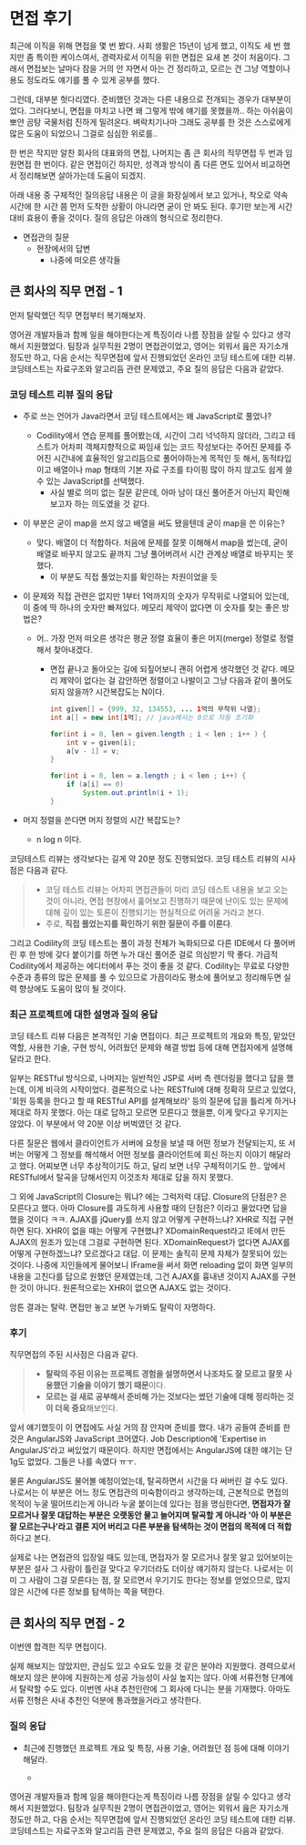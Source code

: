 # 면접 후기

최근에 이직을 위해 면접을 몇 번 봤다. 사회 생활은 15년이 넘게 했고, 이직도 세 번 했지만 좀 특이한 케이스여서, 경력자로서 이직을 위한 면접은 요새 본 것이 처음이다. 그래서 면접보는 날마다 잠을 거의 안 자면서 아는 건 정리하고, 모르는 건 그냥 역할이나 용도 정도라도 얘기를 풀 수 있게 공부를 했다. 

그런데, 대부분  헛다리였다. 준비했던 것과는 다른 내용으로 전개되는 경우가 대부분이었다. 그러다보니, 면접을 마치고 나면 왜 그렇게 밖에 얘기를 못했을까.. 하는 아쉬움이 뽀얀 곰탕 국물처럼 진하게 밀려온다. 벼락치기나마 그래도 공부를 한 것은 스스로에게 많은 도움이 되었으니 그걸로 심심한 위로를..

한 번은 작지만 알찬 회사의 대표와의 면접, 나머지는 좀 큰 회사의 직무면접 두 번과 임원면접 한 번이다. 같은 면접이긴 하지만, 성격과 방식이 좀 다른 면도 있어서 비교하면서 정리해보면 살아가는데 도움이 되겠지.

아래 내용 중 구체적인 질의응답 내용은 이 글을 화장실에서 보고 있거나, 착오로 약속 시간에 한 시간 쯤 먼저 도착한 상황이 아니라면 굳이 안 봐도 된다. 후기만 보는게 시간대비 효용이 좋을 것이다. 질의 응답은 아래의 형식으로 정리한다.

- 면접관의 질문
    - 현장에서의 답변
        - 나중에 떠오른 생각들

## 큰 회사의 직무 면접 - 1

먼저 탈락했던 직무 면접부터 복기해보자. 

영어권 개발자들과 함께 일을 해야한다는게 특징이라 나름 장점을 살릴 수 있다고 생각해서 지원했었다. 팀장과 실무직원 2명이 면접관이었고, 영어는 외워서 읊은 자기소개 정도만 하고, 다음 순서는 직무면접에 앞서 진행되었던 온라인 코딩 테스트에 대한 리뷰. 코딩테스트는 자료구조와 알고리듬 관련 문제였고, 주요 질의 응답은 다음과 같았다.

### 코딩 테스트 리뷰 질의 응답

- 주로 쓰는 언어가 Java라면서 코딩 테스트에서는 왜 JavaScript로 풀었나?
    - Codility에서 연습 문제를 풀어봤는데, 시간이 그리 넉넉하지 않더라, 그리고 테스트가 어차피 객체지향적으로 짜임새 있는 코드 작성보다는 주어진 문제를 주어진 시간내에 효율적인 알고리듬으로 풀어야하는게 목적인 듯 해서, 동적타입이고 배열이나 map 형태의 기본 자료 구조를 타이핑 많이 하지 않고도 쉽게 쓸 수 있는 JavaScript를 선택했다.
        - 사실 별로 의미 없는 질문 같은데, 아마 남이 대신 풀어준거 아닌지 확인해보고자 하는 의도였을 것 같다.
        
- 이 부분은 굳이 map을 쓰지 않고 배열을 써도 됐을텐데 굳이 map을 쓴 이유는?
    - 맞다. 배열이 더 적합하다. 처음에 문제를 잘못 이해해서 map을 썼는데, 굳이 배열로 바꾸지 않고도 끝까지 그냥 풀어버려서 시간 관계상 배열로 바꾸지는 못했다.
        - 이 부분도 직접 풀었는지를 확인하는 차원이었을 듯

- 이 문제와 직접 관련은 없지만 1부터 1억까지의 숫자가 무작위로 나열되어 있는데, 이 중에 딱 하나의 숫자만 빠져있다. 메모리 제약이 없다면 이 숫자를 찾는 좋은 방법은?
    - 어.. 가장 먼저 떠오른 생각은 평균 정렬 효율이 좋은 머지(merge) 정렬로 정렬해서 찾아내겠다.
        - 면접 끝나고 돌아오는 길에 되짚어보니 괜히 어렵게 생각했던 것 같다. 메모리 제약이 없다는 걸 감안하면 정렬이고 나발이고 그냥 다음과 같이 풀어도 되지 않을까? 시간복잡도는 N이다.
        
            ```java
            int given[] = {999, 32, 134553, ... 1억의 무작위 나열};
            int a[] = new int[1억]; // java에서는 0으로 자동 초기화

            for(int i = 0, len = given.length ; i < len ; i++ ) {
                int v = given[i];
                a[v - 1] = v;
            }

            for(int i = 0, len = a.length ; i < len ; i++) {
                if (a[i] == 0)
                    System.out.println(i + 1);
            }
            ``` 
- 머지 정렬을 쓴다면 머지 정렬의 시간 복잡도는?
    - n log n 이다.

코딩테스트 리뷰는 생각보다는 길게 약 20분 정도 진행되었다. 코딩 테스트 리뷰의 시사점은 다음과 같다.

>- 코딩 테스트 리뷰는 어차피 면접관들이 미리 코딩 테스트 내용을 보고 오는 것이 아니라, 면접 현장에서 훑어보고 진행하기 때문에 난이도 있는 문제에 대해 깊이 있는 토론이 진행되기는 현실적으로 어려울 거라고 본다. 
>- 주로, **직접 풀었는지를 확인하기 위한 질문이 주를 이룬다**.

그리고 Codility의 코딩 테스트는 풀이 과정 전체가 녹화되므로 다른 IDE에서 다 풀어버린 후 한 방에 갖다 붙이기를 하면 누가 대신 풀어준 걸로 의심받기 딱 좋다. 가급적 Codility에서 제공하는 에디터에서 푸는 것이 좋을 것 같다. Codility는 무료로 다양한 수준과 종류의 많은 문제를 풀 수 있으므로 가끔이라도 평소에 풀어보고 정리해두면 실력 향상에도 도움이 많이 될 것이다.

### 최근 프로젝트에 대한 설명과 질의 응답

코딩 테스트 리뷰 다음은 본격적인 기술 면접이다. 최근 프로젝트의 개요와 특징, 맡았던 역할, 사용한 기술, 구현 방식, 어려웠던 문제와 해결 방법 등에 대해 면접자에게 설명해 달라고 한다.

일부는 RESTful 방식으로, 나머지는 일반적인 JSP로 서버 측 렌더링을 했다고 답을 했는데, 이게 비극의 시작이었다. 결론적으로 나는 RESTful에 대해 정확히 모르고 있었다, '회원 등록을 한다고 할 때 RESTful API를 설계해보라' 등의 질문에 답을 틀리게 하거나 제대로 하지 못했다. 아는 대로 답하고 모르면 모른다고 했을뿐, 이게 맞다고 우기지는 않았다. 이 부분에서 약 20분 이상 버벅였던 것 같다. 

다른 질문은 웹에서 클라이언트가 서버에 요청을 보낼 때 어떤 정보가 전달되는지, 또 서버는 어떻게 그 정보를 해석해서 어떤 정보를 클라이언트에 회신 하는지 이야기 해달라고 했다. 어찌보면 너무 추상적이기도 하고, 달리 보면 너무 구체적이기도 한.. 앞에서 RESTful에서 탈곡을 당해서인지 이것조차 제대로 답을 하지 못했다.

그 외에 JavaScript의 Closure는 뭐냐? 에는 그럭저럭 대답. Closure의 단점은? 은 모른다고 했다. 아마 Closure를 과도하게 사용할 때의 단점은? 이라고 물었다면 답을 했을 것이다 ㅋㅋ. 
AJAX를 jQuery를 쓰지 않고 어떻게 구현하느냐? XHR로 직접 구현하면 된다. XHR이 없을 때는 어떻게 구현했냐? XDomainRequest라고 IE에서 만든 AJAX의 원조가 있는데 그걸로 구현하면 된다. XDomainRequest가 없다면 AJAX를 어떻게 구현하겠느냐? 모르겠다고 대답. 
이 문제는 솔직히 문제 자체가 잘못되어 있는 것이다. 나중에 지인들에게 물어보니 IFrame을 써서 화면 reloading 없이 화면 일부의 내용을 고친다를 답으로 원했던 문제였는데, 그건 AJAX를 흉내낸 것이지 AJAX를 구현한 것이 아니다. 원론적으로는 XHR이 없으면 AJAX도 없는 것이다.

암튼 결과는 탈락. 면접만 놓고 보면 누가봐도 탈락이 자명하다.

### 후기

직무면접의 주된 시사점은 다음과 같다.

>- **탈락의 주된 이유는 프로젝트 경험을 설명하면서 나조차도 잘 모르고 잘못 사용했던 기술을 이야기 했기 때문**이다. 
>- **모르는 걸 새로 공부해서 준비해 가는 것보다는 썼던 기술에 대해 정리하는 것이 더욱 중요**해보인다.

앞서 얘기했듯이 이 면접에도 사실 거의 잠 안자며 준비를 했다. 내가 공들여 준비를 한 것은 AngularJS와 JavaScript 코어였다. Job Description에 'Expertise in AngularJS'라고 써있었기 때문이다. 하지만 면접에서는 AngularJS에 대한 얘기는 단 1g도 없었다. 그들은 나를 속였다 ㅠㅜ.

물론 AngularJS도 물어볼 예정이었는데, 탈곡하면서 시간을 다 써버린 걸 수도 있다. 나로서는 이 부분은 어느 정도 면접관의 미숙함이라고 생각하는데, 근본적으로 면접의 목적이 누굴 떨어뜨리는게 아니라 누굴 붙이는데 있다는 점을 명심한다면, **면접자가 잘 모르거나 잘못 대답하는 부분은 오랫동안 물고 늘어지며 탈곡할 게 아니라 '아 이 부분은 잘 모르는구나'라고 결론 지어 버리고 다른 부분을 탐색하는 것이 면접의 목적에 더 적합**하다고 본다.

실제로 나는 면접관의 입장일 때도 있는데, 면접자가 잘 모르거나 잘못 알고 있어보이는 부분은 설사 그 사람이 틀린걸 맞다고 우기더라도 더이상 얘기하지 않는다. 나로서는 이미 그 사람이 그걸 모른다는 점, 잘 모르면서 우기기도 한다는 정보를 얻었으므로, 많지 않은 시간에 다른 정보를 탐색하는 쪽을 택한다.
 
## 큰 회사의 직무 면접 - 2

이번엔 합격한 직무 면접이다. 

실제 해보지는 않았지만, 관심도 있고 수요도 있을 것 같은 분야라 지원했다. 경력으로서 해보지 않은 분야에 지원하는게 성공 가능성이 사실 높지는 않다. 아예 서류전형 단계에서 탈락할 수도 있다. 이번엔 사내 추천인란에 그 회사에 다니는 분을 기재했다. 아마도 서류 전형은 사내 추천인 덕분에 통과했을거라고 생각한다.

### 질의 응답

- 최근에 진행했던 프로젝트 개요 및 특징, 사용 기술, 어려웠던 점 등에 대해 이야기 해달라.
    - ~~~한 프로젝트이고, AWS에 올려서 서비스를 했다. Java7, Tomcat7, MySQL 5.6과 SpringMVC 3.2, MyBatis로 구축했다. 특이한 점은 보고서 생성을 위해 고가의 툴을 쓰지 않고 Eclipse BIRT를 커스터마이징해서 써서 비용을 대폭 절감했고, 이용자들이 업로드 한 PDF를 합치고 넘버링을 하기 위해 Apache PDFBox를 사용했다. PDF에는 암호화 처리가 된 것도 있고, 암호화 처리는 안되어 있지만, 위변조 처리가 되어 있는 것도 있는데, 이런 내용을 사전에 파악하지 못해서 운영 중에 많은 에러가 발생하기도 했다.. 

영어권 개발자들과 함께 일을 해야한다는게 특징이라 나름 장점을 살릴 수 있다고 생각해서 지원했었다. 팀장과 실무직원 2명이 면접관이었고, 영어는 외워서 읊은 자기소개 정도만 하고, 다음 순서는 직무면접에 앞서 진행되었던 온라인 코딩 테스트에 대한 리뷰. 코딩테스트는 자료구조와 알고리듬 관련 문제였고, 주요 질의 응답은 다음과 같았다.
